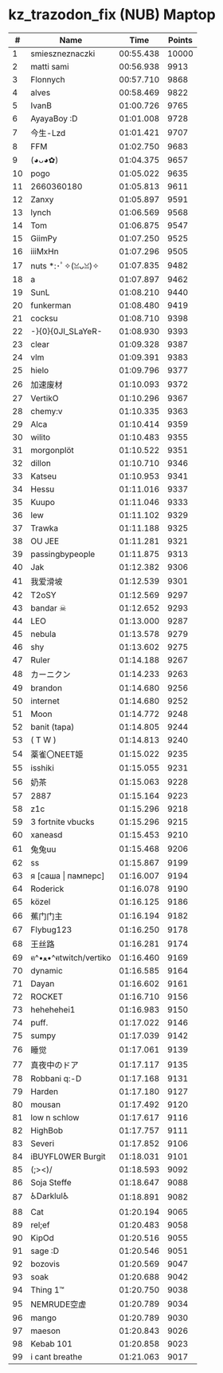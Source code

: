 # kz_trazodon_fix (NUB) Maptop

|  # | Name | Time | Points |
|-------------- | -------------- | -------------- | -------------- | 
| 1 | smieszneznaczki | 00:55.438 | 10000 | 
| 2 | matti sami | 00:56.938 | 9913 | 
| 3 | Flonnych | 00:57.710 | 9868 | 
| 4 | alves | 00:58.469 | 9822 | 
| 5 | IvanB | 01:00.726 | 9765 | 
| 6 | AyayaBoy :D | 01:01.008 | 9728 | 
| 7 | 今生-Lzd | 01:01.421 | 9707 | 
| 8 | FFM | 01:02.750 | 9683 | 
| 9 | (◕ᴗ◕✿) | 01:04.375 | 9657 | 
| 10 | pogo | 01:05.022 | 9635 | 
| 11 | 2660360180 | 01:05.813 | 9611 | 
| 12 | Zanxy | 01:05.897 | 9591 | 
| 13 | lynch | 01:06.569 | 9568 | 
| 14 | Tom | 01:06.875 | 9547 | 
| 15 | GiimPy | 01:07.250 | 9525 | 
| 16 | iiiMxHn | 01:07.296 | 9505 | 
| 17 | nuts *:･ﾟ✧(ꈍᴗꈍ)✧ | 01:07.835 | 9482 | 
| 18 | a | 01:07.897 | 9462 | 
| 19 | SunL | 01:08.210 | 9440 | 
| 20 | funkerman | 01:08.480 | 9419 | 
| 21 | cocksu | 01:08.710 | 9398 | 
| 22 | -}{0}{0JI_SLaYeR- | 01:08.930 | 9393 | 
| 23 | clear | 01:09.328 | 9387 | 
| 24 | vlm | 01:09.391 | 9383 | 
| 25 | hielo | 01:09.796 | 9377 | 
| 26 | 加速废材 | 01:10.093 | 9372 | 
| 27 | VertikO | 01:10.296 | 9367 | 
| 28 | chemy:v | 01:10.335 | 9363 | 
| 29 | Alca | 01:10.414 | 9359 | 
| 30 | wilito | 01:10.483 | 9355 | 
| 31 | morgonplöt | 01:10.522 | 9351 | 
| 32 | dillon | 01:10.710 | 9346 | 
| 33 | Katseu | 01:10.953 | 9341 | 
| 34 | Hessu | 01:11.016 | 9337 | 
| 35 | Kuupo | 01:11.046 | 9333 | 
| 36 | lew | 01:11.102 | 9329 | 
| 37 | Trawka | 01:11.188 | 9325 | 
| 38 | OU JEE | 01:11.281 | 9321 | 
| 39 | passingbypeople | 01:11.875 | 9313 | 
| 40 | Jak | 01:12.382 | 9306 | 
| 41 | 我爱滑坡 | 01:12.539 | 9301 | 
| 42 | T2oSY | 01:12.569 | 9297 | 
| 43 | bandar ☠ | 01:12.652 | 9293 | 
| 44 | LEO | 01:13.000 | 9287 | 
| 45 | nebula | 01:13.578 | 9279 | 
| 46 | shy | 01:13.602 | 9275 | 
| 47 | Ruler | 01:14.188 | 9267 | 
| 48 | カーニクン | 01:14.233 | 9263 | 
| 49 | brandon | 01:14.680 | 9256 | 
| 50 | internet | 01:14.680 | 9252 | 
| 51 | Moon | 01:14.772 | 9248 | 
| 52 | banit (tapa) | 01:14.805 | 9244 | 
| 53 | ( T W ) | 01:14.813 | 9240 | 
| 54 | 薬雀〇NEET姬 | 01:15.022 | 9235 | 
| 55 | isshiki | 01:15.055 | 9231 | 
| 56 | 奶茶 | 01:15.063 | 9228 | 
| 57 | 2887 | 01:15.164 | 9223 | 
| 58 | z1c | 01:15.296 | 9218 | 
| 59 | 3 fortnite vbucks | 01:15.296 | 9215 | 
| 60 | xaneasd | 01:15.453 | 9210 | 
| 61 | 兔兔uu | 01:15.468 | 9206 | 
| 62 | ss | 01:15.867 | 9199 | 
| 63 | я [саша \| памперс] | 01:16.007 | 9194 | 
| 64 | Roderick | 01:16.078 | 9190 | 
| 65 | közel | 01:16.125 | 9186 | 
| 66 | 蕉门门主 | 01:16.194 | 9182 | 
| 67 | Flybug123 | 01:16.250 | 9178 | 
| 68 | 王丝路 | 01:16.281 | 9174 | 
| 69 | ฅ^•ﻌ•^ฅtwitch/vertiko | 01:16.460 | 9169 | 
| 70 | dynamic | 01:16.585 | 9164 | 
| 71 | Dayan | 01:16.602 | 9161 | 
| 72 | ROCKET | 01:16.710 | 9156 | 
| 73 | hehehehei1 | 01:16.983 | 9150 | 
| 74 | puff. | 01:17.022 | 9146 | 
| 75 | sumpy | 01:17.039 | 9142 | 
| 76 | 睡觉 | 01:17.061 | 9139 | 
| 77 | 真夜中のドア | 01:17.117 | 9135 | 
| 78 | Robbani q:-D | 01:17.168 | 9131 | 
| 79 | Harden | 01:17.180 | 9127 | 
| 80 | mousan | 01:17.492 | 9120 | 
| 81 | low n schlow | 01:17.617 | 9116 | 
| 82 | HighBob | 01:17.757 | 9111 | 
| 83 | Severi | 01:17.852 | 9106 | 
| 84 | iBUYFL0WER Burgit | 01:18.031 | 9101 | 
| 85 | (;><)/ | 01:18.593 | 9092 | 
| 86 | Soja Steffe | 01:18.647 | 9088 | 
| 87 | ♿Darklul♿ | 01:18.891 | 9082 | 
| 88 | Cat | 01:20.194 | 9065 | 
| 89 | rel;ef | 01:20.483 | 9058 | 
| 90 | KipOd | 01:20.516 | 9055 | 
| 91 | sage :D | 01:20.546 | 9051 | 
| 92 | bozovis | 01:20.569 | 9047 | 
| 93 | soak | 01:20.688 | 9042 | 
| 94 | Thing 1™ | 01:20.750 | 9038 | 
| 95 | NEMRUDE空虚 | 01:20.789 | 9034 | 
| 96 | mango | 01:20.789 | 9030 | 
| 97 | maeson | 01:20.843 | 9026 | 
| 98 | Kebab 101 | 01:20.858 | 9023 | 
| 99 | i cant breathe | 01:21.063 | 9017 | 

